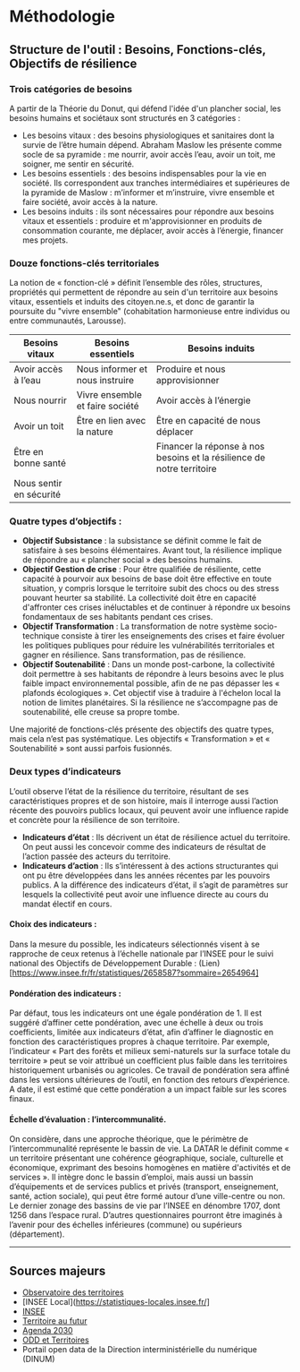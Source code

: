 # Méthodologie

## Structure de l'outil : Besoins, Fonctions-clés, Objectifs de résilience

### Trois catégories de besoins

A partir de la Théorie du Donut, qui défend l'idée d'un plancher social, les besoins humains et sociétaux sont structurés en 3 catégories :

* Les besoins vitaux : des besoins physiologiques et sanitaires dont la survie de l’être humain dépend. Abraham Maslow les présente comme socle de sa pyramide : me nourrir, avoir accès l’eau, avoir un toit, me soigner, me sentir en sécurité.
* Les besoins essentiels : des besoins indispensables pour la vie en société. Ils correspondent aux tranches intermédiaires et supérieures de la pyramide de Maslow : m’informer et m’instruire, vivre ensemble et faire société, avoir accès à la nature.
* Les besoins induits : ils sont nécessaires pour répondre aux besoins vitaux et essentiels : produire et m'approvisionner en produits de consommation courante, me déplacer, avoir accès à l’énergie, financer mes projets. 

### Douze fonctions-clés territoriales

La notion de « fonction-clé » définit l’ensemble des rôles, structures, propriétés qui permettent de répondre au sein d'un territoire aux besoins vitaux, essentiels et induits des citoyen.ne.s, et donc de garantir la poursuite du "vivre ensemble" (cohabitation harmonieuse entre individus ou entre communautés, Larousse).

| **Besoins vitaux**                 | **Besoins essentiels**                | **Besoins induits**                                                                 |
|------------------------------------|---------------------------------------|-------------------------------------------------------------------------------------|
| Avoir accès à l’eau               | Nous informer et nous instruire       | Produire et nous approvisionner                                                    |
| Nous nourrir                      | Vivre ensemble et faire société       | Avoir accès à l’énergie                                                            |
| Avoir un toit                     | Être en lien avec la nature           | Être en capacité de nous déplacer                                                  |
| Être en bonne santé               |                                       | Financer la réponse à nos besoins et la résilience de notre territoire             |
| Nous sentir en sécurité           |                                       |                                                                                     |

### Quatre types d’objectifs :

* **Objectif Subsistance** : la subsistance se définit comme le fait de satisfaire à ses besoins élémentaires. Avant tout, la résilience implique de répondre au « plancher social » des besoins humains.
* **Objectif Gestion de crise** : Pour être qualifiée de résiliente, cette capacité à pourvoir aux besoins de base doit être effective en toute situation, y compris lorsque le territoire subit des chocs ou des stress pouvant heurter sa stabilité. La collectivité doit être en capacité d'affronter ces crises inéluctables et de continuer à répondre ux besoins fondamentaux de ses habitants pendant ces crises.
* **Objectif Transformation** : La transformation de notre système socio-technique consiste à tirer les enseignements des crises et faire évoluer les politiques publiques pour réduire les vulnérabilités territoriales et gagner en résilience. Sans transformation, pas de résilience. 
* **Objectif Soutenabilité** : Dans un monde post-carbone, la collectivité doit permettre à ses habitants de répondre à leurs besoins avec le plus faible impact environnemental possible, afin de ne pas dépasser les « plafonds écologiques ». Cet objectif vise à traduire à l'échelon local la notion de limites planétaires. Si la résilience ne s’accompagne pas de soutenabilité, elle creuse sa propre tombe. 

Une majorité de fonctions-clés présente des objectifs des quatre types, mais cela n’est pas systématique. Les objectifs « Transformation » et « Soutenabilité » sont aussi parfois fusionnés.

### Deux types d’indicateurs

L’outil observe l’état de la résilience du territoire, résultant de ses caractéristiques propres et de son histoire, mais il interroge aussi l’action récente des pouvoirs publics locaux, qui peuvent avoir une influence rapide et concrète pour la résilience de son territoire. 

* **Indicateurs d’état** : Ils décrivent un état de résilience actuel du territoire. On peut aussi les concevoir comme des indicateurs de résultat de l’action passée des acteurs du territoire. 
* **Indicateurs d’action** : Ils s’intéressent à des actions structurantes qui ont pu être développées dans les années récentes par les pouvoirs publics. A la différence des indicateurs d’état, il s’agit de paramètres sur lesquels la collectivité peut avoir une influence directe au cours du mandat électif en cours.

#### Choix des indicateurs :
Dans la mesure du possible, les indicateurs sélectionnés visent à se rapproche de ceux retenus à l’échelle nationale par l’INSEE pour le suivi national des Objectifs de Développement Durable : (Lien)[https://www.insee.fr/fr/statistiques/2658587?sommaire=2654964]

#### Pondération des indicateurs :
Par défaut, tous les indicateurs ont une égale pondération de 1. Il est suggéré d’affiner cette pondération, avec une échelle à deux ou trois coefficients, limitée aux indicateurs d’état, afin d’affiner le diagnostic en fonction des caractéristiques propres à chaque territoire. 
Par exemple, l’indicateur « Part des forêts et milieux semi-naturels sur la surface totale du territoire » peut se voir attribué un coefficient plus faible dans les territoires historiquement urbanisés ou agricoles. 
Ce travail de pondération sera affiné dans les versions ultérieures de l’outil, en fonction des retours d’expérience. A date, il est estimé que cette pondération a un impact faible sur les scores finaux. 

#### Échelle d’évaluation : l’intercommunalité.

On considère, dans une approche théorique, que le périmètre de l’intercommunalité représente le bassin de vie. La DATAR le définit comme « un territoire présentant une cohérence géographique, sociale, culturelle et économique, exprimant des besoins homogènes en matière d'activités et de services ».  Il intègre donc le bassin d’emploi, mais aussi un bassin d’équipements et de services publics et privés (transport, enseignement, santé, action sociale), qui peut être formé autour d’une ville-centre ou non. Le dernier zonage des bassins de vie par l’INSEE en dénombre 1707, dont 1256 dans l’espace rural. 
D’autres questionnaires pourront être imaginés à l’avenir pour des échelles inférieures (commune) ou supérieurs (département). 

---

## Sources majeurs

* [Observatoire des territoires](https://www.observatoire-des-territoires.gouv.fr/outils/cartographie-interactive/)
* [INSEE Local](https://statistiques-locales.insee.fr/]
* [INSEE](https://www.insee.fr/fr/statistiques)
* [Territoire au futur](https://territoiresaufutur.org/carte)
* [Agenda 2030](https://www.agenda-2030.fr)
* [ODD et Territoires](https://oddett.lab.sspcloud.fr/app/dealapp)
* Portail open data de la Direction interministérielle du numérique (DINUM)

